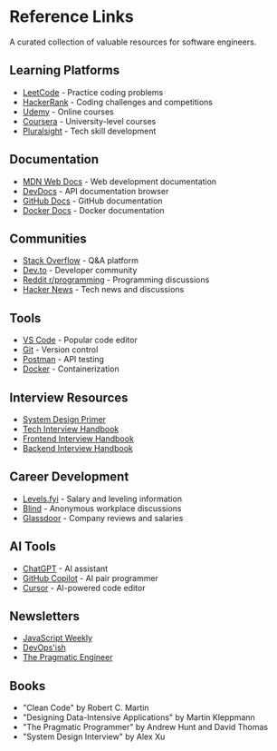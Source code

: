 # Reference Links

A curated collection of valuable resources for software engineers.

## Learning Platforms

- [LeetCode](https://leetcode.com/) - Practice coding problems
- [HackerRank](https://www.hackerrank.com/) - Coding challenges and competitions
- [Udemy](https://www.udemy.com/) - Online courses
- [Coursera](https://www.coursera.org/) - University-level courses
- [Pluralsight](https://www.pluralsight.com/) - Tech skill development

## Documentation

- [MDN Web Docs](https://developer.mozilla.org/) - Web development documentation
- [DevDocs](https://devdocs.io/) - API documentation browser
- [GitHub Docs](https://docs.github.com/) - GitHub documentation
- [Docker Docs](https://docs.docker.com/) - Docker documentation

## Communities

- [Stack Overflow](https://stackoverflow.com/) - Q&A platform
- [Dev.to](https://dev.to/) - Developer community
- [Reddit r/programming](https://www.reddit.com/r/programming/) - Programming discussions
- [Hacker News](https://news.ycombinator.com/) - Tech news and discussions

## Tools

- [VS Code](https://code.visualstudio.com/) - Popular code editor
- [Git](https://git-scm.com/) - Version control
- [Postman](https://www.postman.com/) - API testing
- [Docker](https://www.docker.com/) - Containerization

## Interview Resources

- [System Design Primer](https://github.com/donnemartin/system-design-primer)
- [Tech Interview Handbook](https://www.techinterviewhandbook.org/)
- [Frontend Interview Handbook](https://www.frontendinterviewhandbook.com/)
- [Backend Interview Handbook](https://www.backendinterviewhandbook.com/)

## Career Development

- [Levels.fyi](https://www.levels.fyi/) - Salary and leveling information
- [Blind](https://www.teamblind.com/) - Anonymous workplace discussions
- [Glassdoor](https://www.glassdoor.com/) - Company reviews and salaries

## AI Tools

- [ChatGPT](https://chat.openai.com/) - AI assistant
- [GitHub Copilot](https://github.com/features/copilot) - AI pair programmer
- [Cursor](https://cursor.sh/) - AI-powered code editor

## Newsletters

- [JavaScript Weekly](https://javascriptweekly.com/)
- [DevOps'ish](https://devopsish.com/)
- [The Pragmatic Engineer](https://blog.pragmaticengineer.com/)

## Books

- "Clean Code" by Robert C. Martin
- "Designing Data-Intensive Applications" by Martin Kleppmann
- "The Pragmatic Programmer" by Andrew Hunt and David Thomas
- "System Design Interview" by Alex Xu

